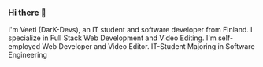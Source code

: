 ### Hi there 👋
I'm Veeti (DarK-Devs), an IT student and software developer from Finland. 
I specialize in Full Stack Web Development and Video Editing. 
I'm self-employed Web Developer and Video Editor.
IT-Student
Majoring in Software Engineering
<!--
**DarK-Devv/DarK-Devv** is a ✨ _special_ ✨ repository because its `README.md` (this file) appears on your GitHub profile.

Here are some ideas to get you started:

- 🔭 I’m currently working on ...
- 🌱 I’m currently learning ...
- 👯 I’m looking to collaborate on ...
- 🤔 I’m looking for help with ...
- 💬 Ask me about ...
- 📫 How to reach me: ...
- 😄 Pronouns: ...
- ⚡ Fun fact: ...
--
